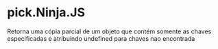 # pick.Ninja.JS
Retorna uma cópia parcial de um objeto que contém somente as chaves especificadas e atribuindo undefined para chaves nao encontrada
